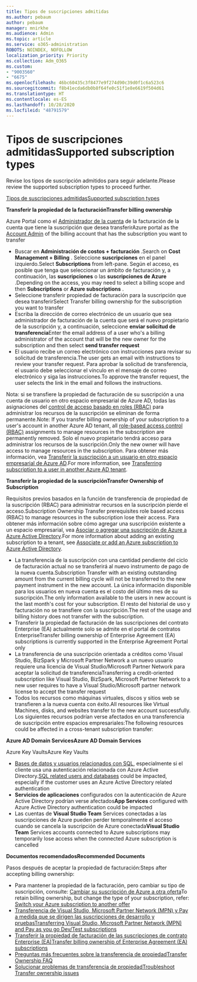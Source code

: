 ```yaml
---
title: Tipos de suscripciones admitidas
ms.author: pebaum
author: pebaum
manager: mnirkhe
ms.audience: Admin
ms.topic: article
ms.service: o365-administration
ROBOTS: NOINDEX, NOFOLLOW
localization_priority: Priority
ms.collection: Adm_O365
ms.custom:
- "9003560"
- "6675"
ms.openlocfilehash: 46bc60435c3f8477e9f274d90c39d0f1c6a523c6
ms.sourcegitcommit: f8b41ecda6db0b8f64fe0c51f1e8e6619f504d61
ms.translationtype: HT
ms.contentlocale: es-ES
ms.lasthandoff: 10/28/2020
ms.locfileid: "48791579"
---
```

# <a name="supported-subscription-types"></a><span data-ttu-id="6f05e-102">Tipos de suscripciones admitidas</span><span class="sxs-lookup"><span data-stu-id="6f05e-102">Supported subscription types</span></span>

<span data-ttu-id="6f05e-103">Revise los tipos de suscripción admitidos para seguir adelante.</span><span class="sxs-lookup"><span data-stu-id="6f05e-103">Please review the supported subscription types to proceed further.</span></span>

[<span data-ttu-id="6f05e-104">Tipos de suscripciones admitidas</span><span class="sxs-lookup"><span data-stu-id="6f05e-104">Supported subscription types</span></span>](https://docs.microsoft.com/azure/billing/billing-subscription-transfer?WT.mc_id=Portal-Microsoft_Azure_Support#supported-subscription-types)

<span data-ttu-id="6f05e-105">**Transferir la propiedad de la facturación**</span><span class="sxs-lookup"><span data-stu-id="6f05e-105">**Transfer billing ownership**</span></span>

<span data-ttu-id="6f05e-106">Azure Portal como el [Administrador de la cuenta](https://ms.portal.azure.com/) de la facturación de la cuenta que tiene la suscripción que desea transferir</span><span class="sxs-lookup"><span data-stu-id="6f05e-106">Azure portal as the [Account Admin](https://ms.portal.azure.com/) of the billing account that has the subscription you want to transfer</span></span>

- <span data-ttu-id="6f05e-107">Buscar en **Administración de costos + facturación** .</span><span class="sxs-lookup"><span data-stu-id="6f05e-107">Search on **Cost Management + Billing** .</span></span> <span data-ttu-id="6f05e-108">Seleccione **suscripciones** en el panel izquierdo.</span><span class="sxs-lookup"><span data-stu-id="6f05e-108">Select **Subscriptions** from left-pane.</span></span> <span data-ttu-id="6f05e-109">Según el acceso, es posible que tenga que seleccionar un ámbito de facturación y, a continuación, las **suscripciones** o las **suscripciones de Azure** .</span><span class="sxs-lookup"><span data-stu-id="6f05e-109">Depending on the access, you may need to select a billing scope and then **Subscriptions** or **Azure subscriptions** .</span></span>
- <span data-ttu-id="6f05e-110">Seleccione transferir propiedad de facturación para la suscripción que desea transferir</span><span class="sxs-lookup"><span data-stu-id="6f05e-110">Select Transfer billing ownership for the subscription you want to transfer</span></span>
- <span data-ttu-id="6f05e-111">Escriba la dirección de correo electrónico de un usuario que sea administrador de facturación de la cuenta que será el nuevo propietario de la suscripción y, a continuación, seleccione **enviar solicitud de transferencia**</span><span class="sxs-lookup"><span data-stu-id="6f05e-111">Enter the email address of a user who's a billing administrator of the account that will be the new owner for the subscription and then select **send transfer request**</span></span>
- <span data-ttu-id="6f05e-112">El usuario recibe un correo electrónico con instrucciones para revisar su solicitud de transferencia.</span><span class="sxs-lookup"><span data-stu-id="6f05e-112">The user gets an email with instructions to review your transfer request.</span></span> <span data-ttu-id="6f05e-113">Para aprobar la solicitud de transferencia, el usuario debe seleccionar el vínculo en el mensaje de correo electrónico y siga las instrucciones.</span><span class="sxs-lookup"><span data-stu-id="6f05e-113">To approve the transfer request, the user selects the link in the email and follows the instructions.</span></span>

<span data-ttu-id="6f05e-114">Nota: si se transfiere la propiedad de facturación de su suscripción a una cuenta de usuario en otro espacio empresarial de Azure AD, todas las asignaciones del [control de acceso basado en roles (RBAC)](https://docs.microsoft.com/azure/role-based-access-control/overview?WT.mc_id=Portal-Microsoft_Azure_Support) para administrar los recursos de la suscripción se eliminan de forma permanente.</span><span class="sxs-lookup"><span data-stu-id="6f05e-114">Note: If you transfer billing ownership of your subscription to a user's account in another Azure AD tenant, all [role-based access control (RBAC)](https://docs.microsoft.com/azure/role-based-access-control/overview?WT.mc_id=Portal-Microsoft_Azure_Support) assignments to manage resources in the subscription are permanently removed.</span></span> <span data-ttu-id="6f05e-115">Solo el nuevo propietario tendrá acceso para administrar los recursos de la suscripción.</span><span class="sxs-lookup"><span data-stu-id="6f05e-115">Only the new owner will have access to manage resources in the subscription.</span></span> <span data-ttu-id="6f05e-116">Para obtener más información, vea [Transferir la suscripción a un usuario en otro espacio empresarial de Azure AD](https://docs.microsoft.com/azure/active-directory/managed-identities-azure-resources/known-issues?WT.mc_id=Portal-Microsoft_Azure_Support).</span><span class="sxs-lookup"><span data-stu-id="6f05e-116">For more information, see [Transferring subscription to a user in another Azure AD tenant](https://docs.microsoft.com/azure/active-directory/managed-identities-azure-resources/known-issues?WT.mc_id=Portal-Microsoft_Azure_Support).</span></span>

<span data-ttu-id="6f05e-117">**Transferir la propiedad de la suscripción**</span><span class="sxs-lookup"><span data-stu-id="6f05e-117">**Transfer Ownership of Subscription**</span></span>

<span data-ttu-id="6f05e-118">Requisitos previos basados en la función de transferencia de propiedad de la suscripción (RBAC) para administrar recursos en la suscripción pierde el acceso.</span><span class="sxs-lookup"><span data-stu-id="6f05e-118">Subscription Ownership Transfer prerequisites role based access (RBAC) to manage resources in the subscription lose their access.</span></span> <span data-ttu-id="6f05e-119">Para obtener más información sobre cómo agregar una suscripción existente a un espacio empresarial, vea [Asociar o agregar una suscripción de Azure a Azure Active Directory](https://docs.microsoft.com/azure/active-directory/fundamentals/active-directory-how-subscriptions-associated-directory?WT.mc_id=Portal-Microsoft_Azure_Support).</span><span class="sxs-lookup"><span data-stu-id="6f05e-119">For more information about adding an existing subscription to a tenant, see [Associate or add an Azure subscription to Azure Active Directory](https://docs.microsoft.com/azure/active-directory/fundamentals/active-directory-how-subscriptions-associated-directory?WT.mc_id=Portal-Microsoft_Azure_Support).</span></span>

- <span data-ttu-id="6f05e-120">La transferencia de la suscripción con una cantidad pendiente del ciclo de facturación actual no se transferirá al nuevo instrumento de pago de la nueva cuenta.</span><span class="sxs-lookup"><span data-stu-id="6f05e-120">Subscription Transfer with an existing outstanding amount from the current billing cycle will not be transferred to the new payment instrument in the new account.</span></span> <span data-ttu-id="6f05e-121">La única información disponible para los usuarios en nueva cuenta es el costo del último mes de su suscripción.</span><span class="sxs-lookup"><span data-stu-id="6f05e-121">The only information available to the users in new account is the last month's cost for your subscription.</span></span> <span data-ttu-id="6f05e-122">El resto del historial de uso y facturación no se transfiere con la suscripción.</span><span class="sxs-lookup"><span data-stu-id="6f05e-122">The rest of the usage and billing history does not transfer with the subscription.</span></span>
- <span data-ttu-id="6f05e-123">Transferir la propiedad de facturación de las suscripciones del contrato Enterprise (EA) actualmente solo se admite en el portal de contratos Enterprise</span><span class="sxs-lookup"><span data-stu-id="6f05e-123">Transfer billing ownership of Enterprise Agreement (EA) subscriptions is currently supported in the Enterprise Agreement Portal only</span></span>
- <span data-ttu-id="6f05e-124">La transferencia de una suscripción orientada a créditos como Visual Studio, BizSpark y Microsoft Partner Network a un nuevo usuario requiere una licencia de Visual Studio/Microsoft Partner Network para aceptar la solicitud de transferencia</span><span class="sxs-lookup"><span data-stu-id="6f05e-124">Transferring a credit-oriented subscription like Visual Studio, BizSpark, Microsoft Partner Network to a new user requires to have a Visual Studio/Microsoft partner network license to accept the transfer request</span></span>
- <span data-ttu-id="6f05e-125">Todos los recursos como máquinas virtuales, discos y sitios web se transfieren a la nueva cuenta con éxito.</span><span class="sxs-lookup"><span data-stu-id="6f05e-125">All resources like Virtual Machines, disks, and websites transfer to the new account successfully.</span></span> <span data-ttu-id="6f05e-126">Los siguientes recursos podrían verse afectados en una transferencia de suscripción entre espacios empresariales:</span><span class="sxs-lookup"><span data-stu-id="6f05e-126">The following resources could be affected in a cross-tenant subscription transfer:</span></span>

<span data-ttu-id="6f05e-127">**Azure AD Domain Services**</span><span class="sxs-lookup"><span data-stu-id="6f05e-127">**Azure AD Domain Services**</span></span>

<span data-ttu-id="6f05e-128">Azure Key Vaults</span><span class="sxs-lookup"><span data-stu-id="6f05e-128">Azure Key Vaults</span></span>

- <span data-ttu-id="6f05e-129">[Bases de datos y usuarios relacionados con SQL](https://docs.microsoft.com/azure/sql-database/sql-database-aad-authentication-configure?WT.mc_id=Portal-Microsoft_Azure_Support), especialmente si el cliente usa una autenticación relacionada con Azure Active Directory.</span><span class="sxs-lookup"><span data-stu-id="6f05e-129">[SQL related users and databases](https://docs.microsoft.com/azure/sql-database/sql-database-aad-authentication-configure?WT.mc_id=Portal-Microsoft_Azure_Support) could be impacted, especially if the customer uses an Azure Active Directory related authentication</span></span>
- <span data-ttu-id="6f05e-130">**Servicios de aplicaciones** configurados con la autenticación de Azure Active Directory podrían verse afectados</span><span class="sxs-lookup"><span data-stu-id="6f05e-130">**App Services** configured with Azure Active Directory authentication could be impacted</span></span>
- <span data-ttu-id="6f05e-131">Las cuentas de **Visual Studio Team** Services conectadas a las suscripciones de Azure pueden perder temporalmente el acceso cuando se cancela la suscripción de Azure conectada</span><span class="sxs-lookup"><span data-stu-id="6f05e-131">**Visual Studio Team** Services accounts connected to Azure subscriptions may temporarily lose access when the connected Azure subscription is cancelled</span></span>

<span data-ttu-id="6f05e-132">**Documentos recomendados**</span><span class="sxs-lookup"><span data-stu-id="6f05e-132">**Recommended Documents**</span></span>

<span data-ttu-id="6f05e-133">Pasos después de aceptar la propiedad de facturación:</span><span class="sxs-lookup"><span data-stu-id="6f05e-133">Steps after accepting billing ownership:</span></span>

- <span data-ttu-id="6f05e-134">Para mantener la propiedad de la facturación, pero cambiar su tipo de suscripción, consulte: [Cambiar su suscripción de Azure a otra oferta](https://docs.microsoft.com/azure/billing/billing-how-to-switch-azure-offer?WT.mc_id=Portal-Microsoft_Azure_Support)</span><span class="sxs-lookup"><span data-stu-id="6f05e-134">To retain billing ownership, but change the type of your subscription, refer: [Switch your Azure subscription to another offer](https://docs.microsoft.com/azure/billing/billing-how-to-switch-azure-offer?WT.mc_id=Portal-Microsoft_Azure_Support)</span></span>
- [<span data-ttu-id="6f05e-135">Transferencia de Visual Studio, Microsoft Partner Network (MPN) y Pay a medida que se dirigen las suscripciones de desarrollo y pruebas</span><span class="sxs-lookup"><span data-stu-id="6f05e-135">Transferring Visual Studio, Microsoft Partner Network (MPN) and Pay as you go Dev/Test subscriptions</span></span>](https://docs.microsoft.com/azure/billing/billing-subscription-transfer?WT.mc_id=Portal-Microsoft_Azure_Support#transferring-visual-studio-microsoft-partner-network-mpn-and-pay-as-you-go-devtest-subscriptions)
- [<span data-ttu-id="6f05e-136">Transferir la propiedad de facturación de las suscripciones de contrato Enterprise (EA)</span><span class="sxs-lookup"><span data-stu-id="6f05e-136">Transfer billing ownership of Enterprise Agreement (EA) subscriptions</span></span>](https://docs.microsoft.com/azure/billing/billing-subscription-transfer?WT.mc_id=Portal-Microsoft_Azure_Support#transfer-billing-ownership-of-enterprise-agreement-ea-subscriptions)
- [<span data-ttu-id="6f05e-137">Preguntas más frecuentes sobre la transferencia de propiedad</span><span class="sxs-lookup"><span data-stu-id="6f05e-137">Transfer Ownership FAQ</span></span>](https://docs.microsoft.com/azure/billing/billing-subscription-transfer?WT.mc_id=Portal-Microsoft_Azure_Support#frequently-asked-questions-faq-for-senders)
- [<span data-ttu-id="6f05e-138">Solucionar problemas de transferencia de propiedad</span><span class="sxs-lookup"><span data-stu-id="6f05e-138">Troubleshoot Transfer ownership issues</span></span>](https://docs.microsoft.com/azure/billing/billing-subscription-transfer?WT.mc_id=Portal-Microsoft_Azure_Support#troubleshooting)